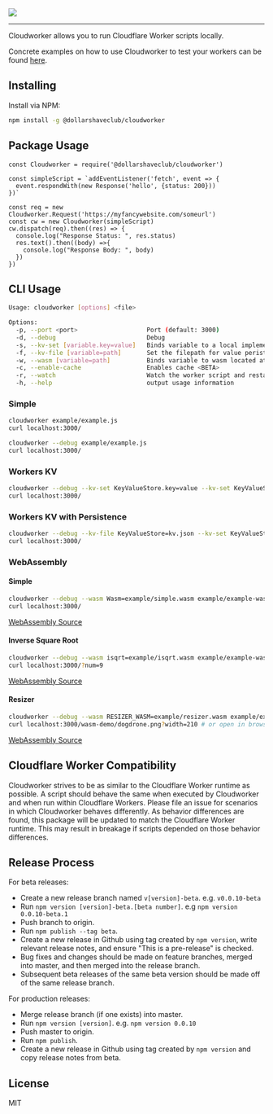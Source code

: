 <img src="https://i.imgur.com/e0Asgu3.jpg">

***

Cloudworker allows you to run Cloudflare Worker scripts locally. 

Concrete examples on how to use Cloudworker to test your workers can be found [here](https://findwork.dev/blog/testing-cloudflare-workers/).

## Installing

Install via NPM:
```sh
npm install -g @dollarshaveclub/cloudworker
```
## Package Usage

```
const Cloudworker = require('@dollarshaveclub/cloudworker')

const simpleScript = `addEventListener('fetch', event => {
  event.respondWith(new Response('hello', {status: 200}))
})`

const req = new Cloudworker.Request('https://myfancywebsite.com/someurl')
const cw = new Cloudworker(simpleScript)
cw.dispatch(req).then((res) => {
  console.log("Response Status: ", res.status)
  res.text().then((body) =>{
    console.log("Response Body: ", body)
  })
})
```

## CLI Usage

```sh
Usage: cloudworker [options] <file>

Options:
  -p, --port <port>                   Port (default: 3000)
  -d, --debug                         Debug
  -s, --kv-set [variable.key=value]   Binds variable to a local implementation of Workers KV and sets key to value (default: [])
  -f, --kv-file [variable=path]       Set the filepath for value peristence for the local implementation of Workers KV (default: [])
  -w, --wasm [variable=path]          Binds variable to wasm located at path (default: [])
  -c, --enable-cache                  Enables cache <BETA>
  -r, --watch                         Watch the worker script and restart the worker when changes are detected
  -h, --help                          output usage information
```

### Simple
```sh
cloudworker example/example.js
curl localhost:3000/
```

```sh
cloudworker --debug example/example.js
curl localhost:3000/
```

### Workers KV
```sh
cloudworker --debug --kv-set KeyValueStore.key=value --kv-set KeyValueStore.hello=world example/example-kv.js
curl localhost:3000/
```

### Workers KV with Persistence
```sh
cloudworker --debug --kv-file KeyValueStore=kv.json --kv-set KeyValueStore.key=value --kv-set KeyValueStore.hello=world example/example-kv.js
curl localhost:3000/
```

### WebAssembly
#### Simple 

```sh
cloudworker --debug --wasm Wasm=example/simple.wasm example/example-wasm-simple.js
curl localhost:3000/
```
[WebAssembly Source](https://github.com/mdn/webassembly-examples/blob/master/js-api-examples/simple.wat)


#### Inverse Square Root
```sh
cloudworker --debug --wasm isqrt=example/isqrt.wasm example/example-wasm-isqrt.js
curl localhost:3000/?num=9
```
[WebAssembly Source](https://developers.cloudflare.com/workers/api/resource-bindings/webassembly-modules/)


#### Resizer 

```sh
cloudworker --debug --wasm RESIZER_WASM=example/resizer.wasm example/example-wasm-resizer.js
curl localhost:3000/wasm-demo/dogdrone.png?width=210 # or open in browser
```
[WebAssembly Source](https://github.com/cloudflare/cloudflare-workers-wasm-demo)

## Cloudflare Worker Compatibility 

Cloudworker strives to be as similar to the Cloudflare Worker runtime as possible. A script should behave the same when executed by Cloudworker and when run within Cloudflare Workers. Please file an issue for scenarios in which Cloudworker behaves differently. As behavior differences are found, this package will be updated to match the Cloudflare Worker runtime. This may result in breakage if scripts depended on those behavior differences. 

## Release Process

For beta releases:
- Create a new release branch named `v[version]-beta`. e.g. `v0.0.10-beta`
- Run `npm version [version]-beta.[beta number]`. e.g `npm version 0.0.10-beta.1`
- Push branch to origin.
- Run `npm publish --tag beta`.
- Create a new release in Github using tag created by `npm version`, write relevant release notes, and ensure "This is a pre-release" is checked.
- Bug fixes and changes should be made on feature branches, merged into master, and then merged into the release branch.
- Subsequent beta releases of the same beta version should be made off of the same release branch.

For production releases:
- Merge release branch (if one exists) into master.
- Run `npm version [version]`. e.g. `npm version 0.0.10`
- Push master to origin.
- Run `npm publish`.
- Create a new release in Github using tag created by `npm version` and copy release notes from beta.

## License
MIT
